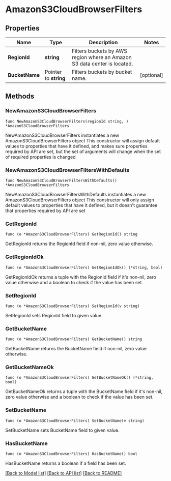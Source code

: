 # AmazonS3CloudBrowserFilters

## Properties

Name | Type | Description | Notes
------------ | ------------- | ------------- | -------------
**RegionId** | **string** | Filters buckets by AWS region where an Amazon S3 data center is located. | 
**BucketName** | Pointer to **string** | Filters buckets by bucket name. | [optional] 

## Methods

### NewAmazonS3CloudBrowserFilters

`func NewAmazonS3CloudBrowserFilters(regionId string, ) *AmazonS3CloudBrowserFilters`

NewAmazonS3CloudBrowserFilters instantiates a new AmazonS3CloudBrowserFilters object
This constructor will assign default values to properties that have it defined,
and makes sure properties required by API are set, but the set of arguments
will change when the set of required properties is changed

### NewAmazonS3CloudBrowserFiltersWithDefaults

`func NewAmazonS3CloudBrowserFiltersWithDefaults() *AmazonS3CloudBrowserFilters`

NewAmazonS3CloudBrowserFiltersWithDefaults instantiates a new AmazonS3CloudBrowserFilters object
This constructor will only assign default values to properties that have it defined,
but it doesn't guarantee that properties required by API are set

### GetRegionId

`func (o *AmazonS3CloudBrowserFilters) GetRegionId() string`

GetRegionId returns the RegionId field if non-nil, zero value otherwise.

### GetRegionIdOk

`func (o *AmazonS3CloudBrowserFilters) GetRegionIdOk() (*string, bool)`

GetRegionIdOk returns a tuple with the RegionId field if it's non-nil, zero value otherwise
and a boolean to check if the value has been set.

### SetRegionId

`func (o *AmazonS3CloudBrowserFilters) SetRegionId(v string)`

SetRegionId sets RegionId field to given value.


### GetBucketName

`func (o *AmazonS3CloudBrowserFilters) GetBucketName() string`

GetBucketName returns the BucketName field if non-nil, zero value otherwise.

### GetBucketNameOk

`func (o *AmazonS3CloudBrowserFilters) GetBucketNameOk() (*string, bool)`

GetBucketNameOk returns a tuple with the BucketName field if it's non-nil, zero value otherwise
and a boolean to check if the value has been set.

### SetBucketName

`func (o *AmazonS3CloudBrowserFilters) SetBucketName(v string)`

SetBucketName sets BucketName field to given value.

### HasBucketName

`func (o *AmazonS3CloudBrowserFilters) HasBucketName() bool`

HasBucketName returns a boolean if a field has been set.


[[Back to Model list]](../README.md#documentation-for-models) [[Back to API list]](../README.md#documentation-for-api-endpoints) [[Back to README]](../README.md)


